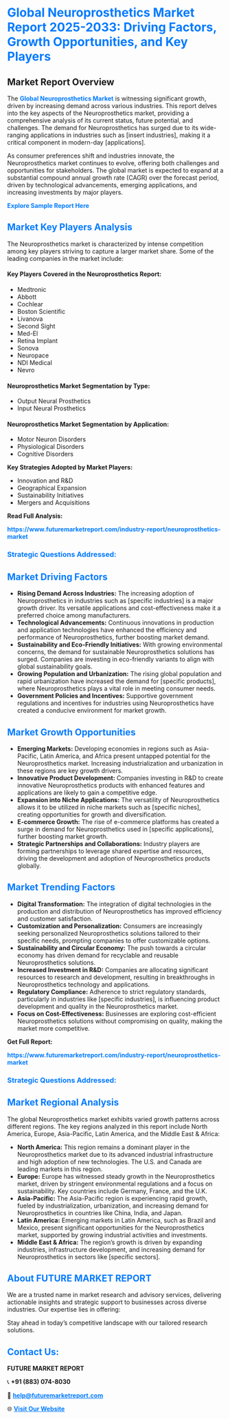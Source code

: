 <h1 style="color: #007BFF;">Global Neuroprosthetics Market Report 2025-2033: Driving Factors, Growth Opportunities, and Key Players</h1>

<section id="overview">
<h2>Market Report Overview</h2>
<p>The <a href="https://www.futuremarketreport.com/industry-report/neuroprosthetics-market" style="color: #007BFF; text-decoration: none;"><strong>Global Neuroprosthetics Market</strong></a> is witnessing significant growth, driven by increasing demand across various industries. This report delves into the key aspects of the Neuroprosthetics market, providing a comprehensive analysis of its current status, future potential, and challenges. The demand for Neuroprosthetics has surged due to its wide-ranging applications in industries such as [insert industries], making it a critical component in modern-day [applications].</p>
<p>As consumer preferences shift and industries innovate, the Neuroprosthetics market continues to evolve, offering both challenges and opportunities for stakeholders. The global market is expected to expand at a substantial compound annual growth rate (CAGR) over the forecast period, driven by technological advancements, emerging applications, and increasing investments by major players.</p>
</section>

<section id="overview">
<p><a href="https://www.futuremarketreport.com/request-sample/reportId=97709" style="color: #007BFF; text-decoration: none;"><strong>Explore Sample Report Here</strong></a></p>
</section>

<section id="key-players">
<h2 style="color: #007BFF;">Market Key Players Analysis</h2>
<p>The Neuroprosthetics market is characterized by intense competition among key players striving to capture a larger market share. Some of the leading companies in the market include:</p>
<h4>Key Players Covered in the Neuroprosthetics Report:</h4>
<ul><li>Medtronic</li><li>Abbott</li><li>Cochlear</li><li>Boston Scientific</li><li>Livanova</li><li>Second Sight</li><li>Med-El</li><li>Retina Implant</li><li>Sonova</li><li>Neuropace</li><li>NDI Medical</li><li>Nevro</li></ul>
<h4>Neuroprosthetics Market Segmentation by Type:</h4>
<ul><li>Output Neural Prosthetics</li><li>Input Neural Prosthetics</li></ul>

<h4>Neuroprosthetics Market Segmentation by Application:</h4>
<ul><li>Motor Neuron Disorders</li><li>Physiological Disorders</li><li>Cognitive Disorders</li></ul>
<p><strong>Key Strategies Adopted by Market Players:</strong></p>
<ul>
<li>Innovation and R&D</li>
<li>Geographical Expansion</li>
<li>Sustainability Initiatives</li>
<li>Mergers and Acquisitions</li>
</ul>
</section>

<section>
<p><strong>Read Full Analysis: </strong></p><a href="https://www.futuremarketreport.com/industry-report/neuroprosthetics-market" style="color: #007BFF; text-decoration: none;"><strong>https://www.futuremarketreport.com/industry-report/neuroprosthetics-market</strong></a>
<h3 style="color: #007BFF;">Strategic Questions Addressed:</h3>
</section>

<section id="driving-factors">
<h2 style="color: #007BFF;">Market Driving Factors</h2>
<ul>
<li><strong>Rising Demand Across Industries:</strong> The increasing adoption of Neuroprosthetics in industries such as [specific industries] is a major growth driver. Its versatile applications and cost-effectiveness make it a preferred choice among manufacturers.</li>
<li><strong>Technological Advancements:</strong> Continuous innovations in production and application technologies have enhanced the efficiency and performance of Neuroprosthetics, further boosting market demand.</li>
<li><strong>Sustainability and Eco-Friendly Initiatives:</strong> With growing environmental concerns, the demand for sustainable Neuroprosthetics solutions has surged. Companies are investing in eco-friendly variants to align with global sustainability goals.</li>
<li><strong>Growing Population and Urbanization:</strong> The rising global population and rapid urbanization have increased the demand for [specific products], where Neuroprosthetics plays a vital role in meeting consumer needs.</li>
<li><strong>Government Policies and Incentives:</strong> Supportive government regulations and incentives for industries using Neuroprosthetics have created a conducive environment for market growth.</li>
</ul>
</section>

<section id="growth-opportunities">
<h2 style="color: #007BFF;">Market Growth Opportunities</h2>
<ul>
<li><strong>Emerging Markets:</strong> Developing economies in regions such as Asia-Pacific, Latin America, and Africa present untapped potential for the Neuroprosthetics market. Increasing industrialization and urbanization in these regions are key growth drivers.</li>
<li><strong>Innovative Product Development:</strong> Companies investing in R&D to create innovative Neuroprosthetics products with enhanced features and applications are likely to gain a competitive edge.</li>
<li><strong>Expansion into Niche Applications:</strong> The versatility of Neuroprosthetics allows it to be utilized in niche markets such as [specific niches], creating opportunities for growth and diversification.</li>
<li><strong>E-commerce Growth:</strong> The rise of e-commerce platforms has created a surge in demand for Neuroprosthetics used in [specific applications], further boosting market growth.</li>
<li><strong>Strategic Partnerships and Collaborations:</strong> Industry players are forming partnerships to leverage shared expertise and resources, driving the development and adoption of Neuroprosthetics products globally.</li>
</ul>
</section>

<section id="trending-factors">
<h2 style="color: #007BFF;">Market Trending Factors</h2>
<ul>
<li><strong>Digital Transformation:</strong> The integration of digital technologies in the production and distribution of Neuroprosthetics has improved efficiency and customer satisfaction.</li>
<li><strong>Customization and Personalization:</strong> Consumers are increasingly seeking personalized Neuroprosthetics solutions tailored to their specific needs, prompting companies to offer customizable options.</li>
<li><strong>Sustainability and Circular Economy:</strong> The push towards a circular economy has driven demand for recyclable and reusable Neuroprosthetics solutions.</li>
<li><strong>Increased Investment in R&D:</strong> Companies are allocating significant resources to research and development, resulting in breakthroughs in Neuroprosthetics technology and applications.</li>
<li><strong>Regulatory Compliance:</strong> Adherence to strict regulatory standards, particularly in industries like [specific industries], is influencing product development and quality in the Neuroprosthetics market.</li>
<li><strong>Focus on Cost-Effectiveness:</strong> Businesses are exploring cost-efficient Neuroprosthetics solutions without compromising on quality, making the market more competitive.</li>
</ul>
</section>

<section>
<p><strong>Get Full Report: </strong></p><a href="https://www.futuremarketreport.com/industry-report/neuroprosthetics-market" style="color: #007BFF; text-decoration: none;"><strong>https://www.futuremarketreport.com/industry-report/neuroprosthetics-market</strong></a>
<h3 style="color: #007BFF;">Strategic Questions Addressed:</h3>
</section>


<section id="regional-analysis">
<h2 style="color: #007BFF;">Market Regional Analysis</h2>
<p>The global Neuroprosthetics market exhibits varied growth patterns across different regions. The key regions analyzed in this report include North America, Europe, Asia-Pacific, Latin America, and the Middle East & Africa:</p>
<ul>
<li><strong>North America:</strong> This region remains a dominant player in the Neuroprosthetics market due to its advanced industrial infrastructure and high adoption of new technologies. The U.S. and Canada are leading markets in this region.</li>
<li><strong>Europe:</strong> Europe has witnessed steady growth in the Neuroprosthetics market, driven by stringent environmental regulations and a focus on sustainability. Key countries include Germany, France, and the U.K.</li>
<li><strong>Asia-Pacific:</strong> The Asia-Pacific region is experiencing rapid growth, fueled by industrialization, urbanization, and increasing demand for Neuroprosthetics in countries like China, India, and Japan.</li>
<li><strong>Latin America:</strong> Emerging markets in Latin America, such as Brazil and Mexico, present significant opportunities for the Neuroprosthetics market, supported by growing industrial activities and investments.</li>
<li><strong>Middle East & Africa:</strong> The region’s growth is driven by expanding industries, infrastructure development, and increasing demand for Neuroprosthetics in sectors like [specific sectors].</li>
</ul>
</section>

<footer>
<h2 style="color: #007BFF;">About FUTURE MARKET REPORT</h2>
<p>We are a trusted name in market research and advisory services, delivering actionable insights and strategic support to businesses across diverse industries. Our expertise lies in offering:</p>

<p>Stay ahead in today’s competitive landscape with our tailored research solutions.</p>

<h2 style="color: #007BFF;">Contact Us:</h2>
<p><strong>FUTURE MARKET REPORT</strong></p>
<p>📞 <strong>+91 (883) 074-8030</strong></p>
<p>📧 <strong><a href="mailto:help@futuremarketreport.com" style="color: #007BFF;">help@futuremarketreport.com</a></strong></p>
<p>🌐 <strong><a href="https://www.futuremarketreport.com/" style="color: #007BFF;">Visit Our Website</a></strong></p>
</footer>
